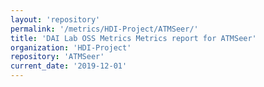 ```yaml
---
layout: 'repository'
permalink: '/metrics/HDI-Project/ATMSeer/'
title: 'DAI Lab OSS Metrics Metrics report for ATMSeer'
organization: 'HDI-Project'
repository: 'ATMSeer'
current_date: '2019-12-01'
---
```

